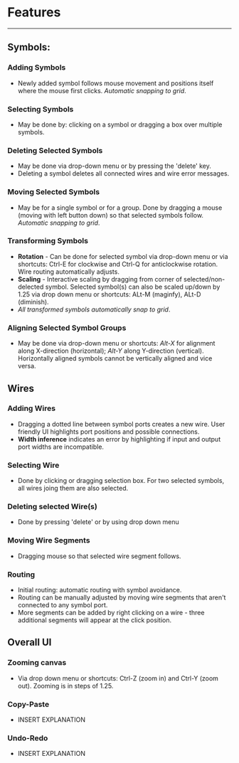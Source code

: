 # Features
--------

## Symbols:

### Adding Symbols
- Newly added symbol follows mouse movement and positions itself where the mouse first clicks. *Automatic snapping to grid*.

### Selecting Symbols
- May be done by: clicking on a symbol or dragging a box over multiple symbols.

### Deleting Selected Symbols
- May be done via drop-down menu or by pressing the 'delete' key.
- Deleting a symbol deletes all connected wires and wire error messages.

### Moving Selected Symbols
- May be for a single symbol or for a group. Done by dragging a mouse (moving with left button down) so that selected symbols follow. *Automatic snapping to grid*.

### Transforming Symbols
- **Rotation** - Can be done for selected symbol via drop-down menu or via shortcuts: Ctrl-E for clockwise and Ctrl-Q for anticlockwise rotation. Wire routing automatically adjusts.
- **Scaling** - Interactive scaling by dragging from corner of selected/non-delected symbol. Selected symbol(s) can also be scaled up/down by 1.25 via drop down menu or shortcuts: ALt-M (maginfy), ALt-D (diminish).
- *All transformed symbols automatically snap to grid*.

### Aligning Selected Symbol Groups
- May be done via drop-down menu or shortcuts: *Alt-X* for alignment along X-direction (horizontal); *Alt-Y* along Y-direction (vertical). Horizontally aligned symbols cannot be vertically aligned and vice versa.


## Wires

### Adding Wires
- Dragging a dotted line between symbol ports creates a new wire. User friendly UI highlights port positions and possible connections.
- **Width inference** indicates an error by highlighting if input and output port widths are incompatible.

### Selecting Wire
- Done by clicking or dragging selection box. For two selected symbols, all wires joing them are also selected.

### Deleting selected Wire(s)
- Done by pressing 'delete' or by using drop down menu

### Moving Wire Segments
- Dragging mouse so that selected wire segment follows.

### Routing
- Initial routing: automatic routing with symbol avoidance.
- Routing can be manually adjusted by moving wire segments that aren't connected to any symbol port.
- More segments can be added by right clicking on a wire - three additional segments will appear at the click position.

## Overall UI

### Zooming canvas
- Via drop down menu or shortcuts: Ctrl-Z (zoom in) and Ctrl-Y (zoom out). Zooming is in steps of 1.25.

### Copy-Paste
- INSERT EXPLANATION

### Undo-Redo
- INSERT EXPLANATION
